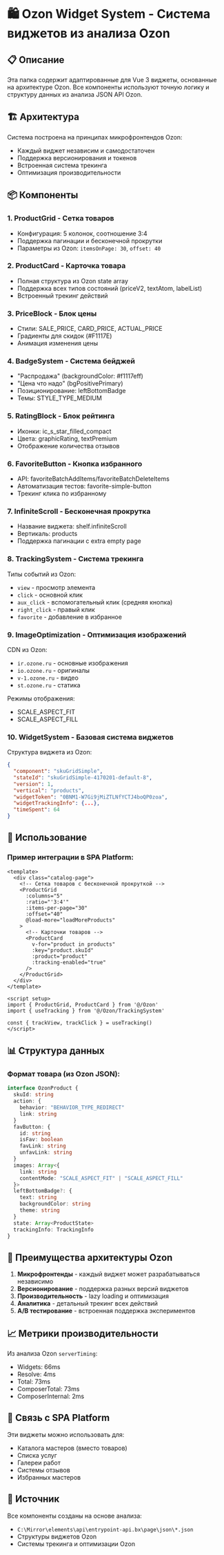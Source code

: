 # 🛍️ Ozon Widget System - Система виджетов из анализа Ozon

## 📋 Описание

Эта папка содержит адаптированные для Vue 3 виджеты, основанные на архитектуре Ozon. Все компоненты используют точную логику и структуру данных из анализа JSON API Ozon.

## 🏗️ Архитектура

Система построена на принципах микрофронтендов Ozon:
- Каждый виджет независим и самодостаточен
- Поддержка версионирования и токенов
- Встроенная система трекинга
- Оптимизация производительности

## 📦 Компоненты

### 1. **ProductGrid** - Сетка товаров
- Конфигурация: 5 колонок, соотношение 3:4
- Поддержка пагинации и бесконечной прокрутки
- Параметры из Ozon: `itemsOnPage: 30`, `offset: 40`

### 2. **ProductCard** - Карточка товара
- Полная структура из Ozon state array
- Поддержка всех типов состояний (priceV2, textAtom, labelList)
- Встроенный трекинг действий

### 3. **PriceBlock** - Блок цены
- Стили: SALE_PRICE, CARD_PRICE, ACTUAL_PRICE
- Градиенты для скидок (#F1117E)
- Анимация изменения цены

### 4. **BadgeSystem** - Система бейджей
- "Распродажа" (backgroundColor: #f1117eff)
- "Цена что надо" (bgPositivePrimary)
- Позиционирование: leftBottomBadge
- Темы: STYLE_TYPE_MEDIUM

### 5. **RatingBlock** - Блок рейтинга
- Иконки: ic_s_star_filled_compact
- Цвета: graphicRating, textPremium
- Отображение количества отзывов

### 6. **FavoriteButton** - Кнопка избранного
- API: favoriteBatchAddItems/favoriteBatchDeleteItems
- Автоматизация тестов: favorite-simple-button
- Трекинг клика по избранному

### 7. **InfiniteScroll** - Бесконечная прокрутка
- Название виджета: shelf.infiniteScroll
- Вертикаль: products
- Поддержка пагинации с extra empty page

### 8. **TrackingSystem** - Система трекинга
Типы событий из Ozon:
- `view` - просмотр элемента
- `click` - основной клик
- `aux_click` - вспомогательный клик (средняя кнопка)
- `right_click` - правый клик
- `favorite` - добавление в избранное

### 9. **ImageOptimization** - Оптимизация изображений
CDN из Ozon:
- `ir.ozone.ru` - основные изображения
- `io.ozone.ru` - оригиналы
- `v-1.ozone.ru` - видео
- `st.ozone.ru` - статика

Режимы отображения:
- SCALE_ASPECT_FIT
- SCALE_ASPECT_FILL

### 10. **WidgetSystem** - Базовая система виджетов
Структура виджета из Ozon:
```json
{
  "component": "skuGridSimple",
  "stateId": "skuGridSimple-4170201-default-8",
  "version": 1,
  "vertical": "products",
  "widgetToken": "0BNM1-W7Gi9jMiZTLNfYCTJ4boQP0zoa",
  "widgetTrackingInfo": {...},
  "timeSpent": 64
}
```

## 🔧 Использование

### Пример интеграции в SPA Platform:

```vue
<template>
  <div class="catalog-page">
    <!-- Сетка товаров с бесконечной прокруткой -->
    <ProductGrid 
      :columns="5"
      :ratio="'3:4'"
      :items-per-page="30"
      :offset="40"
      @load-more="loadMoreProducts"
    >
      <!-- Карточки товаров -->
      <ProductCard 
        v-for="product in products"
        :key="product.skuId"
        :product="product"
        :tracking-enabled="true"
      />
    </ProductGrid>
  </div>
</template>

<script setup>
import { ProductGrid, ProductCard } from '@/Ozon'
import { useTracking } from '@/Ozon/TrackingSystem'

const { trackView, trackClick } = useTracking()
</script>
```

## 📊 Структура данных

### Формат товара (из Ozon JSON):
```typescript
interface OzonProduct {
  skuId: string
  action: {
    behavior: "BEHAVIOR_TYPE_REDIRECT"
    link: string
  }
  favButton: {
    id: string
    isFav: boolean
    favLink: string
    unfavLink: string
  }
  images: Array<{
    link: string
    contentMode: "SCALE_ASPECT_FIT" | "SCALE_ASPECT_FILL"
  }>
  leftBottomBadge?: {
    text: string
    backgroundColor: string
    theme: string
  }
  state: Array<ProductState>
  trackingInfo: TrackingInfo
}
```

## 🎯 Преимущества архитектуры Ozon

1. **Микрофронтенды** - каждый виджет может разрабатываться независимо
2. **Версионирование** - поддержка разных версий виджетов
3. **Производительность** - lazy loading и оптимизация
4. **Аналитика** - детальный трекинг всех действий
5. **A/B тестирование** - встроенная поддержка экспериментов

## 📈 Метрики производительности

Из анализа Ozon `serverTiming`:
- Widgets: 66ms
- Resolve: 4ms
- Total: 73ms
- ComposerTotal: 73ms
- ComposerInternal: 2ms

## 🔗 Связь с SPA Platform

Эти виджеты можно использовать для:
- Каталога мастеров (вместо товаров)
- Списка услуг
- Галереи работ
- Системы отзывов
- Избранных мастеров

## 📝 Источник

Все компоненты созданы на основе анализа:
- `C:\Mirror\elements\api\entrypoint-api.bx\page\json\*.json`
- Структуры виджетов Ozon
- Системы трекинга и оптимизации Ozon